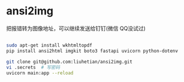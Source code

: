 # ansi2img

把报错转为图像地址，可以继续发送给钉钉(微信 QQ没试过)

##
```bash
sudo apt-get install wkhtmltopdf
pip install ansi2html imgkit boto3 fastapi uvicorn python-dotenv

git clone git@github.com:liuhetian/ansi2img.git
vi .secrets  # 写密码
uvicorn main:app --reload
```

